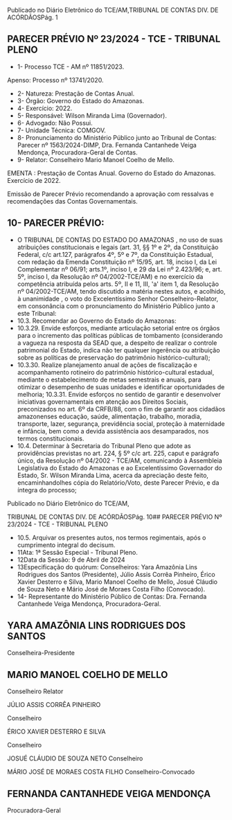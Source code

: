 Publicado  no  Diário  Eletrônico do TCE/AM,TRIBUNAL DE CONTAS DIV. DE ACÓRDÃOSPág. 1

## PARECER PRÉVIO Nº 23/2024 - TCE - TRIBUNAL PLENO

- 1- Processo TCE - AM nº 11851/2023.

Apenso: Processo nº  13741/2020.

- 2- Natureza: Prestação de Contas Anual.
- 3- Órgão: Governo do Estado do Amazonas.
- 4- Exercício: 2022.
- 5- Responsável: Wilson Miranda Lima (Governador).
- 6- Advogado: Não Possui.
- 7- Unidade Técnica: COMGOV.
- 8- Pronunciamento  do  Ministério  Público  junto  ao  Tribunal  de  Contas: Parecer  nº 1563/2024-DIMP, Dra. Fernanda Cantanhede Veiga Mendonça, Procuradora-Geral de Contas.
- 9- Relator: Conselheiro Mario Manoel Coelho de Mello.

EMENTA : Prestação de Contas Anual.  Governo do Estado do Amazonas.  Exercício de 2022.

Emissão de Parecer Prévio recomendando a aprovação  com  ressalvas  e  recomendações  das Contas Governamentais.

## 10-  PARECER PRÉVIO:

- O  TRIBUNAL  DE  CONTAS  DO  ESTADO  DO  AMAZONAS ,  no  uso  de  suas atribuições  constitucionais  e  legais  (art.  31,  §§  1º  e  2º,  da  Constituição  Federal,  c/c art.127,  parágrafos  4º,  5º  e  7º,  da  Constituição  Estadual,  com  redação  da  Emenda Constituição nº 15/95, art. 18, inciso I, da Lei Complementar nº 06/91; arts.1º, inciso I, e 29  da  Lei  nº  2.423/96;  e,  art.  5º,  inciso  I,  da  Resolução  nº  04/2002-TCE/AM)  e  no exercício da competência atribuída pelos arts. 5º, II e 11, III, 'a' item 1, da Resolução nº 04/2002-TCE/AM, tendo discutido a matéria nestes autos, e acolhido, à unanimidade , o voto do Excelentíssimo Senhor Conselheiro-Relator, em consonância com o pronunciamento do Ministério Público junto a este Tribunal:
- 10.3. Recomendar ao Governo do Estado do Amazonas:
- 10.3.29. Envide esforços, mediante articulação setorial entre os órgãos para o incremento das políticas públicas de tombamento (considerando a vagueza  na  resposta  da  SEAD  que,  a  despeito  de  realizar  o  controle patrimonial  do  Estado,  indica  não  ter  qualquer  ingerência  ou  atribuição sobre as políticas de preservação do patrimônio histórico-cultural);
- 10.3.30. Realize planejamento anual de ações de fiscalização e acompanhamento  rotineiro do patrimônio histórico-cultural estadual, mediante o estabelecimento de metas semestrais e anuais, para otimizar o desempenho de suas unidades e identificar oportunidades de melhoria; 10.3.31. Envide esforços no sentido de garantir e desenvolver iniciativas governamentais em atenção aos Direitos Sociais, preconizados no art. 6º da CRFB/88,  com  o  fim de garantir aos cidadãos amazonenses educação,  saúde,  alimentação,  trabalho,  moradia,  transporte,  lazer, segurança, previdência  social,  proteção  à  maternidade  e  infância,  bem como a devida assistência aos desamparados, nos termos constitucionais.
- 10.4. Determinar à  Secretaria  do  Tribunal  Pleno  que  adote  as  providências previstas  no  art.  224,  §  5º  c/c  art.  225, caput e  parágrafo  único,  da Resolução nº 04/2002 - TCE/AM, comunicando à Assembleia Legislativa do Estado do Amazonas e ao Excelentíssimo Governador do Estado, Sr. Wilson Miranda Lima, acerca da apreciação deste feito, encaminhandolhes  cópia  do  Relatório/Voto,  deste  Parecer  Prévio,  e  da  íntegra  do processo;

Publicado  no  Diário  Eletrônico do TCE/AM,

TRIBUNAL DE CONTAS DIV. DE ACÓRDÃOSPág. 10## PARECER PRÉVIO Nº 23/2024 - TCE - TRIBUNAL PLENO

- 10.5. Arquivar os presentes autos, nos termos regimentais, após o cumprimento integral do decisum.
- 11Ata: 1ª Sessão Especial - Tribunal Pleno.
- 12Data da Sessão: 9 de Abril de 2024
- 13Especificação  do  quórum: Conselheiros: Yara  Amazônia  Lins  Rodrigues  dos Santos (Presidente), Júlio Assis Corrêa Pinheiro, Érico Xavier Desterro e Silva, Mario Manoel Coelho de Mello, Josué Cláudio de Souza Neto e Mário José de Moraes Costa Filho (Convocado).
- 14-  Representante do Ministério Público de Contas: Dra. Fernanda Cantanhede Veiga Mendonça, Procuradora-Geral.

## YARA AMAZÔNIA LINS RODRIGUES DOS SANTOS

Conselheira-Presidente

## MARIO MANOEL COELHO DE MELLO

Conselheiro Relator

JÚLIO ASSIS CORRÊA PINHEIRO

Conselheiro

ÉRICO XAVIER DESTERRO E SILVA

Conselheiro

JOSUÉ CLÁUDIO DE SOUZA NETO Conselheiro

MÁRIO JOSÉ DE MORAES COSTA FILHO Conselheiro-Convocado

## FERNANDA CANTANHEDE VEIGA MENDONÇA

Procuradora-Geral
